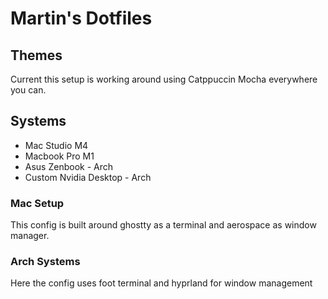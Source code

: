 # Martin's Dotfiles

## Themes
Current this setup is working around using Catppuccin Mocha everywhere you can.

## Systems
- Mac Studio M4
- Macbook Pro M1 
- Asus Zenbook - Arch
- Custom Nvidia Desktop - Arch

### Mac Setup
This config is built around ghostty as a terminal and aerospace as window manager.

### Arch Systems
Here the config uses foot terminal and hyprland for window management
